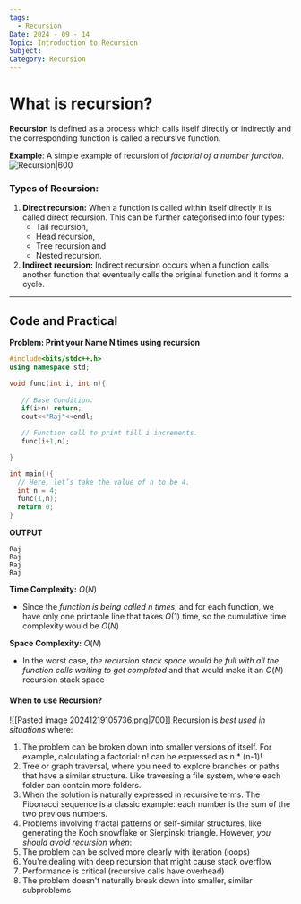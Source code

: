 ```yaml
---
tags:
  - Recursion
Date: 2024 - 09 - 14
Topic: Introduction to Recursion
Subject: 
Category: Recursion
---
```


# What is recursion?
**Recursion** is defined as a process which calls itself directly or indirectly and the corresponding function is called a recursive function.

**Example**: A simple example of recursion of *factorial of a number function*.
![Recursion|600](https://cdn-images-1.medium.com/max/1080/1*zhWjVsmIRrBoGClOINSIPQ.jpeg)


### Types of Recursion:

1. **Direct recursion:** When a function is called within itself directly it is called direct recursion. This can be further categorised into four types: 
    - Tail recursion,  
    - Head recursion,  
    - Tree recursion and 
    - Nested recursion.
2. **Indirect recursion:** Indirect recursion occurs when a function calls another function that eventually calls the original function and it forms a cycle.


---
## Code and Practical
**Problem: Print your Name N times using recursion**
```cpp
#include<bits/stdc++.h>
using namespace std;

void func(int i, int n){
   
   // Base Condition.
   if(i>n) return;
   cout<<"Raj"<<endl;

   // Function call to print till i increments.
   func(i+1,n);

}

int main(){
  // Here, let’s take the value of n to be 4.
  int n = 4;
  func(1,n);
  return 0;
}
```

**OUTPUT**
```text
Raj  
Raj  
Raj  
Raj
```

**Time Complexity:** $O(N)$
- Since the *function is being called n times*, and for each function, we have only one printable line that takes $O(1)$ time, so the cumulative time complexity would be $O(N)$ 

**Space Complexity:** $O(N)$
- In the worst case, *the recursion stack space would be full with all the function calls waiting to get completed* and that would make it an $O(N)$ recursion stack space
#### When to use Recursion?

![[Pasted image 20241219105736.png|700]]
Recursion is *best used in situations* where:
1. The problem can be broken down into smaller versions of itself. For example, calculating a factorial: n! can be expressed as n * (n-1)!
2. Tree or graph traversal, where you need to explore branches or paths that have a similar structure. Like traversing a file system, where each folder can contain more folders.
3. When the solution is naturally expressed in recursive terms. The Fibonacci sequence is a classic example: each number is the sum of the two previous numbers.
4. Problems involving fractal patterns or self-similar structures, like generating the Koch snowflake or Sierpinski triangle.
However, *you should avoid recursion when*:
1. The problem can be solved more clearly with iteration (loops)
2. You're dealing with deep recursion that might cause stack overflow
3. Performance is critical (recursive calls have overhead)
4. The problem doesn't naturally break down into smaller, similar subproblems
